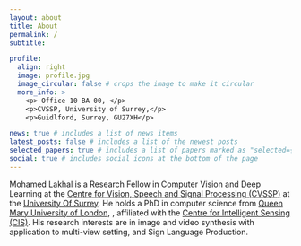 ```yaml
---
layout: about
title: About
permalink: /
subtitle: 

profile:
  align: right
  image: profile.jpg
  image_circular: false # crops the image to make it circular
  more_info: >
    <p> Office 10 BA 00, </p>
    <p>CVSSP, University of Surrey,</p>
    <p>Guidlford, Surrey, GU27XH</p>

news: true # includes a list of news items
latest_posts: false # includes a list of the newest posts
selected_papers: true # includes a list of papers marked as "selected={true}"
social: true # includes social icons at the bottom of the page
---
```


Mohamed Lakhal is a Research Fellow in Computer Vision and Deep Learning at the [Centre for Vision, Speech and Signal Processing (CVSSP)](https://www.surrey.ac.uk/centre-vision-speech-signal-processing) at the [University Of Surrey](https://www.surrey.ac.uk). He holds a PhD in computer science from [Queen Mary University of London](https://www.qmul.ac.uk), , affiliated with the [Centre for Intelligent Sensing (CIS)](https://cis.eecs.qmul.ac.uk). His research interests are in image and video synthesis with application to multi-view setting, and Sign Language Production.